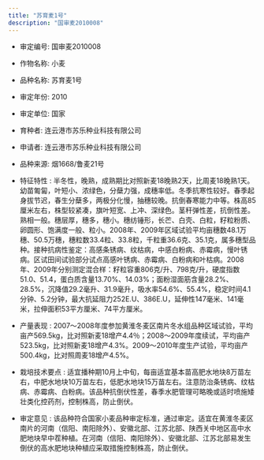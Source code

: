 ```yaml
---
title: "苏育麦1号"
description: "国审麦2010008"
---
```

* 审定编号:  国审麦2010008

*  作物名称:  小麦

*  品种名称:  苏育麦1号

*  审定年份:  2010

*  审定单位:  国家

* 育种者:  连云港市苏乐种业科技有限公司

*  申请者:  连云港市苏乐种业科技有限公司

*  品种来源:  烟1668/鲁麦21号

*  特征特性 : 
半冬性，晚熟，成熟期比对照新麦18晚熟2天，比周麦18晚熟1天。幼苗匍匐，叶短小、浓绿色，分蘖力强，成穗率低。冬季抗寒性较好。春季起身拔节迟，春生分蘖多，两极分化慢，抽穗较晚。抗倒春寒能力中等。株高85厘米左右，株型较紧凑，旗叶短宽、上冲、深绿色。茎秆弹性差，抗倒性差。熟相一般。穗层厚，穗多，穗小。穗纺锤形，长芒、白壳、白粒，籽粒粉质、卵圆形、饱满度一般、粒小。2008年、2009年区域试验平均亩穗数48.1万穗、50.5万穗，穗粒数33.4粒、33.8粒，千粒重36.6克、35.1克，属多穗型品种。接种抗病性鉴定：高感条锈病、纹枯病，中感白粉病、赤霉病，慢叶锈病。区试田间试验部分试点高感叶锈病、赤霉病、白粉病和叶枯病。2008年、2009年分别测定混合样：籽粒容重806克/升、798克/升，硬度指数51.0、51.4，蛋白质含量13.70%、14.03%；面粉湿面筋含量28.2%、28.5%，沉降值29.2毫升、31.9毫升，吸水率54.6%、55.4%，稳定时间4.1分钟、5.2分钟，最大抗延阻力252E.U、386E.U，延伸性147毫米、141毫米，拉伸面积53平方厘米、74平方厘米。
 
*  产量表现 : 
2007～2008年度参加黄淮冬麦区南片冬水组品种区域试验，平均亩产569.5kg，比对照新麦18增产4.4％；2008～2009年度续试，平均亩产523.5kg，比对照新麦18增产4.3%。2009～2010年度生产试验，平均亩产500.4kg，比对照周麦18增产4.5%。

*  栽培技术要点 : 
适宜播种期10月上中旬，每亩适宜基本苗高肥水地块8万苗左右，中肥水地块10万苗左右，低肥水地块15万苗左右。注意防治条锈病、纹枯病、赤霉病、白粉病。该品种抗倒伏性差，春季水肥管理可略晚或适时喷施矮壮类化控药剂，控制株高，防止倒伏。

*  审定意见 : 
该品种符合国家小麦品种审定标准，通过审定。适宜在黄淮冬麦区南片的河南（信阳、南阳除外）、安徽北部、江苏北部、陕西关中地区高中水肥地块早中茬种植。在河南（信阳、南阳除外）、安徽北部、江苏北部易发生倒伏的高水肥地块种植应采取措施控制株高，防止倒伏。
